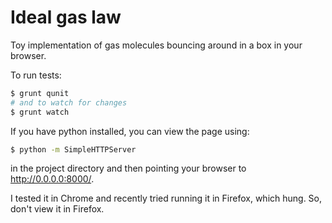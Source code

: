 Ideal gas law
=============

Toy implementation of gas molecules bouncing around in a box in your browser.

To run tests:
```bash
$ grunt qunit
# and to watch for changes
$ grunt watch
```

If you have python installed, you can view the page using:
```bash
$ python -m SimpleHTTPServer
```
in the project directory and then pointing your browser to http://0.0.0.0:8000/.

I tested it in Chrome and recently tried running it in Firefox, which hung. So, don't view it in Firefox.
